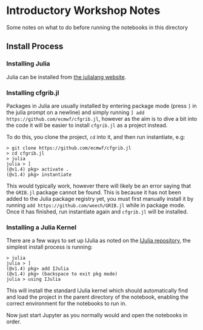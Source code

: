 # Introductory Workshop Notes

Some notes on what to do before running the notebooks in this directory

## Install Process

### Installing Julia

Julia can be installed from
[the julialang website](https://julialang.org/downloads/).

### Installing cfgrib.jl

Packages in Julia are usually installed by entering package mode (press `]` in
the julia prompt on a newline) and simply running `] add
https://github.com/ecmwf/cfgrib.jl`, however as the aim is to dive a bit
into the code it will be easier to install `cfgrib.jl` as a project instead.

To do this, you clone the project, `cd` into it, and then run instantiate, e.g:

```
> git clone https://github.com/ecmwf/cfgrib.jl
> cd cfgrib.jl
> julia
julia > ]
(@v1.4) pkg> activate .
(@v1.4) pkg> instantiate
```

This would typically work, however there will likely be an error saying that
the `GRIB.jl` package cannot be found. This is because it has not been added to
the Julia package registry yet, you must first manually install it by running
`add https://github.com/weech/GRIB.jl` while in package mode. Once it has
finished, run instantiate again and `cfgrib.jl` will be installed.

### Installing a Julia Kernel

There are a few ways to set up IJulia as noted on the
[IJulia repository](https://github.com/JuliaLang/IJulia.jl), the simplest
install process is running:

```
> julia
julia > ]
(@v1.4) pkg> add IJulia
(@v1.4) pkg> (backspace to exit pkg mode)
julia > using IJulia
```

This will install the standard IJulia kernel which should automatically find
and load the project in the parent directory of the notebook, enabling the
correct environment for the notebooks to run in.

Now just start Jupyter as you normally would and open the notebooks in order.
